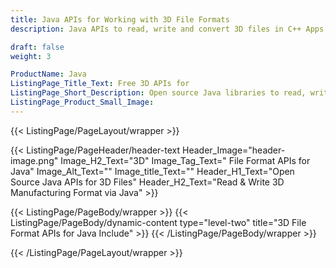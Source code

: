 ```yaml
---
title: Java APIs for Working with 3D File Formats
description: Java APIs to read, write and convert 3D files in C++ Apps

draft: false
weight: 3

ProductName: Java
ListingPage_Title_Text: Free 3D APIs for
ListingPage_Short_Description: Open source Java libraries to read, write, convert & modify 3D files
ListingPage_Product_Small_Image: 
---
```


{{< ListingPage/PageLayout/wrapper >}}

{{< ListingPage/PageHeader/header-text
Header_Image="header-image.png"
Image_H2_Text="3D"
Image_Tag_Text=" File Format APIs for Java"
Image_Alt_Text=""
Image_title_Text=""
Header_H1_Text="Open Source Java APIs for 3D Files"
Header_H2_Text="Read & Write 3D Manufacturing Format via Java" >}}

{{< ListingPage/PageBody/wrapper >}}
{{< ListingPage/PageBody/dynamic-content type="level-two" title="3D File Format APIs for Java Include" >}}
{{< /ListingPage/PageBody/wrapper >}}

{{< /ListingPage/PageLayout/wrapper >}}